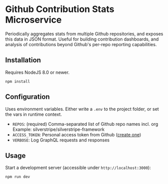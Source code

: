 # Github Contribution Stats Microservice

Periodically aggregates stats from multiple Github repositories,
and exposes this data in JSON format. Useful for building
contribution dashboards, and analysis of contributions
beyond Github's per-repo reporting capabilities.

## Installation

Requires NodeJS 8.0 or newer.

```
npm install
```

## Configuration

Uses environment variables. Either write a `.env` to the project folder,
or set the vars in runtime context.

 * `REPOS`: (required) Comma-separated list of Github repo names incl. org
   Example: silverstripe/silverstripe-framework
 * `ACCESS_TOKEN`: Personal access token from Github ([create one](https://github.com/settings/tokens))
 * `VERBOSE`: Log GraphQL requests and responses

## Usage

Start a development server (accessible under `http://localhost:3000`):

```
npm run dev
```
